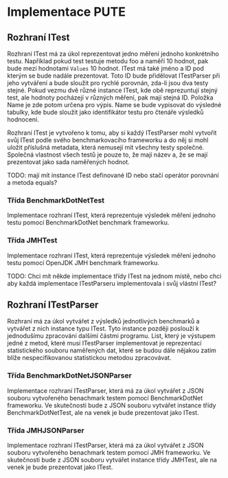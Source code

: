 # Implementace PUTE

## Rozhraní ITest
Rozhraní ITest má za úkol reprezentovat jedno měření jednoho konkrétního testu. Například pokud test testuje metodu foo a naměří 10 hodnot, pak bude mezi hodnotami `Values` 10 hodnot. ITest má také jméno a ID pod kterým se bude nadále prezentovat. Toto ID bude přidělovat ITestParser při jeho vytváření a bude sloužit pro rychlé porovnán, zda-li jsou dva testy stejné. Pokud vezmu dvě různé instance ITest, kde obě reprezuntují stejný test, ale hodnoty pocházejí v různých měření, pak mají stejná ID. Položka Name je zde potom určena pro výpis. Name se bude vypisovat do výsledné tabulky, kde bude sloužit jako identifikátor testu pro čtenáře výsledků hodnocení.

Rozhraní ITest je vytvořeno k tomu, aby si každý ITestParser mohl vytvořit svůj ITest podle svého benchmarkovacího frameworku a do něj si mohl uložit příslušná metadata, která nemusejí mít všechny testy společné. Společná vlastnost všech testů je pouze to, že mají název a, že se mají prezentovat jako sada naměřených hodnot.

TODO: mají mít instance ITest definované ID nebo stačí operátor porovnání a metoda equals?

### Třída BenchmarkDotNetTest
Implementace rozhraní ITest, která reprezentuje výsledek měření jednoho testu pomocí BenchmarkDotNet benchmark frameworku.

### Třída JMHTest
Implementace rozhraní ITest, která reprezentuje výsledek měření jednoho testu pomocí OpenJDK JMH benchmark frameworku.

TODO: Chci mít někde implementace třídy ITest na jednom místě, nebo chci aby každá implementace ITestParseru implementovala i svůj vlástní ITest?

## Rozhraní ITestParser
Rozhraní má za úkol vytvářet z výsledků jednotlivých benchmarků a vytvářet z nich instance typu ITest. Tyto instance později poslouží k jednodušímu zpracování dalšími částmi programu. List<ITest>, který je výstupem jedné z metod, které musí ITestParser implementovat je reprezentací statistického souboru naměřených dat, které se budou dále nějakou zatím blíže nespecifikovanou statistickou metodou zpracovávat.

### Třída BenchmarkDotNetJSONParser
Implementace rozhraní ITestParser, která má za úkol vytvářet z JSON souboru vytvořeného benachmark testem pomocí BenchmarkDotNet frameworku. Ve skutečnosti bude z JSON souboru vytvářet instance třídy BenchmarkDotNetTest, ale na venek je bude prezentovat jako ITest.

### Třída JMHJSONParser
Implementace rozhraní ITestParser, která má za úkol vytvářet z JSON souboru vytvořeného benachmark testem pomocí JMH frameworku. Ve skutečnosti bude z JSON souboru vytvářet instance třídy JMHTest, ale na venek je bude prezentovat jako ITest.